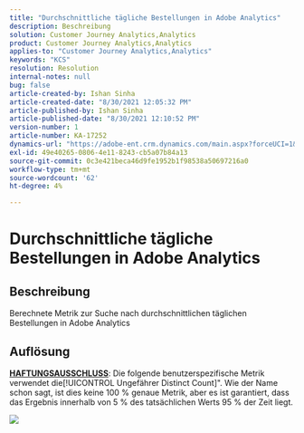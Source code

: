 ```yaml
---
title: "Durchschnittliche tägliche Bestellungen in Adobe Analytics"
description: Beschreibung
solution: Customer Journey Analytics,Analytics
product: Customer Journey Analytics,Analytics
applies-to: "Customer Journey Analytics,Analytics"
keywords: "KCS"
resolution: Resolution
internal-notes: null
bug: false
article-created-by: Ishan Sinha
article-created-date: "8/30/2021 12:05:32 PM"
article-published-by: Ishan Sinha
article-published-date: "8/30/2021 12:10:52 PM"
version-number: 1
article-number: KA-17252
dynamics-url: "https://adobe-ent.crm.dynamics.com/main.aspx?forceUCI=1&pagetype=entityrecord&etn=knowledgearticle&id=f9396d8d-8a09-ec11-b6e6-00224808d564"
exl-id: 49e40265-0806-4e11-8243-cb5a07b84a13
source-git-commit: 0c3e421beca46d9fe1952b1f98538a50697216a0
workflow-type: tm+mt
source-wordcount: '62'
ht-degree: 4%

---
```


# Durchschnittliche tägliche Bestellungen in Adobe Analytics

## Beschreibung


Berechnete Metrik zur Suche nach durchschnittlichen täglichen Bestellungen in Adobe Analytics




## Auflösung


<u><b>HAFTUNGSAUSSCHLUSS</b></u>: Die folgende benutzerspezifische Metrik verwendet die[!UICONTROL Ungefährer Distinct Count]&quot;. Wie der Name schon sagt, ist dies keine 100 % genaue Metrik, aber es ist garantiert, dass das Ergebnis innerhalb von 5 % des tatsächlichen Werts 95 % der Zeit liegt.

![](assets/9d67ac27-8b09-ec11-b6e6-00224808d564.png)
